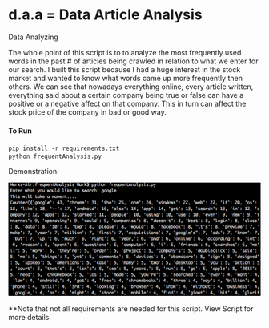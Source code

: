 # d.a.a = Data Article Analysis
Data Analyzing 

The whole point of this script is to to analyze the most frequently used words in the past # of articles being crawled in relation to what we enter for our search. I built this script because I had a huge interest in the stock market and wanted to know what words came up more frequently then others. We can see that nowadays everything online, every article written, everything said about a certain company being true or false can have a positive or a negative affect on that company. This in turn can affect the stock price of the company in bad or good way. 

#### To Run
```
pip install -r requirements.txt
python frequentAnalysis.py

```
Demonstration: 

![alt tag](https://github.com/mtamer/d.a.a/blob/master/ex.png)

**Note that not all requirements are needed for this script. View Script for more details.
